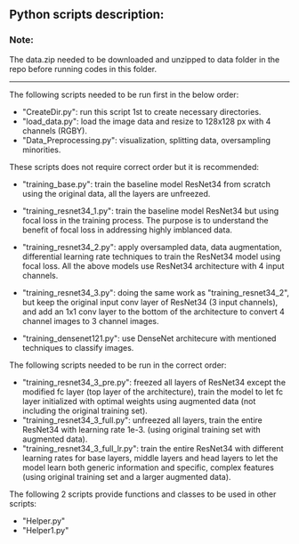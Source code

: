 ## Python scripts description:

### Note:
The data.zip needed to be downloaded and unzipped to data folder in the repo before running codes in this folder.

------------------------------------------------------------------------------------------------------------
The following scripts needed to be run first in the below order:
- "CreateDir.py": run this script 1st to create necessary directories.
- "load_data.py": load the image data and resize to 128x128 px with 4 channels (RGBY).
- "Data_Preprocessing.py": visualization, splitting data, oversampling minorities.

These scripts does not require correct order but it is recommended:
- "training_base.py": train the baseline model ResNet34 from scratch using the original data, all the layers are unfreezed.
- "training_resnet34_1.py": train the baseline model ResNet34 but using focal loss in the training process. The purpose is to understand the benefit of focal loss in addressing highly imblanced data.
- "training_resnet34_2.py": apply oversampled data, data augmentation, differential learning rate techniques to train the ResNet34 model using focal loss.
All the above models use ResNet34 architecture with 4 input channels.

- "training_resnet34_3.py": doing the same work as "training_resnet34_2", but keep the original input conv layer of ResNet34 (3 input channels), and add an 1x1 conv layer to the bottom of the architecture to convert 4 channel images to 3 channel images.
- "training_densenet121.py": use DenseNet architecure with mentioned techniques to classify images.

The following scripts needed to be run in the correct order:
- "training_resnet34_3_pre.py": freezed all layers of ResNet34 except the modified fc layer (top layer of the architecture), train the model to let fc layer initialized with optimal weights using augmented data (not including the original training set).
- "training_resnet34_3_full.py": unfreezed all layers, train the entire ResNet34 with learning rate 1e-3. (using original training set with augmented data).
- "training_resnet34_3_full_lr.py": train the entire ResNet34 with different learning rates for base layers, middle layers and head layers to let the model learn both generic information and specific, complex features (using original training set and a larger augmented data).

The following 2 scripts provide functions and classes to be used in other scripts:
- "Helper.py"
- "Helper1.py"
